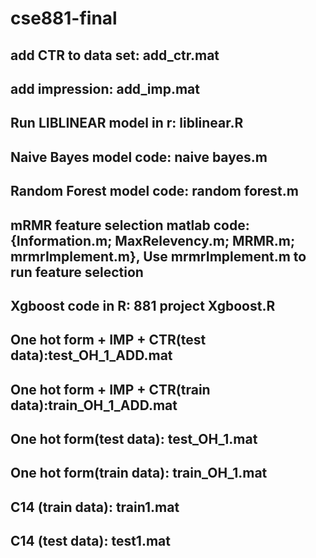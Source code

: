 # cse881-final
## add CTR to data set: add_ctr.mat
## add impression: add_imp.mat
## Run LIBLINEAR model in r: liblinear.R
## Naive Bayes model code: naive bayes.m
## Random Forest model code: random forest.m
## mRMR feature selection matlab code: {Information.m; MaxRelevency.m; MRMR.m; mrmrImplement.m}, Use mrmrImplement.m to run feature selection
## Xgboost code in R: 881 project Xgboost.R
## One hot form + IMP + CTR(test data):test_OH_1_ADD.mat
## One hot form + IMP + CTR(train data):train_OH_1_ADD.mat
## One hot form(test data): test_OH_1.mat
## One hot form(train data): train_OH_1.mat
## C14 (train data): train1.mat
## C14 (test data): test1.mat



